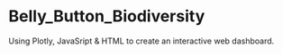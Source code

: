 # Belly_Button_Biodiversity
Using Plotly, JavaSript &amp; HTML to create an interactive web dashboard. 
